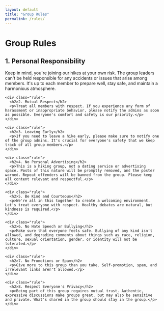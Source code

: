 ```yaml
---
layout: default
title: "Group Rules"
permalink: /rules/
---
```


<div class="content-section">
  <div class="page-header">
    <h1>Group Rules</h1>
  </div>

  <div class="rules-container">
    <div class="rule">
      <h2>1. Personal Responsibility</h2>
      <p>Keep in mind, you're joining our hikes at your own risk. The group leaders can't be held responsible for any accidents or issues that arise among members. It's up to each member to prepare well, stay safe, and maintain a harmonious atmosphere.</p>
    </div>

    <div class="rule">
      <h2>2. Mutual Respect</h2>
      <p>Treat all members with respect. If you experience any form of harassment or inappropriate behavior, please notify the admins as soon as possible. Everyone's comfort and safety is our priority.</p>
    </div>

    <div class="rule">
      <h2>3. Leaving Early</h2>
      <p>If you need to leave a hike early, please make sure to notify one of the group admins. It's crucial for everyone's safety that we keep track of all group members.</p>
    </div>

    <div class="rule">
      <h2>4. No Personal Advertising</h2>
      <p>This is a hiking group, not a dating service or advertising space. Posts of this nature will be promptly removed, and the poster warned. Repeat offenders will be banned from the group. Please keep all content relevant and respectful.</p>
    </div>

    <div class="rule">
      <h2>5. Be Kind and Courteous</h2>
      <p>We're all in this together to create a welcoming environment. Let's treat everyone with respect. Healthy debates are natural, but kindness is required.</p>
    </div>

    <div class="rule">
      <h2>6. No Hate Speech or Bullying</h2>
      <p>Make sure that everyone feels safe. Bullying of any kind isn't allowed, and degrading comments about things such as race, religion, culture, sexual orientation, gender, or identity will not be tolerated.</p>
    </div>

    <div class="rule">
      <h2>7. No Promotions or Spam</h2>
      <p>Give more to this group than you take. Self-promotion, spam, and irrelevant links aren't allowed.</p>
    </div>

    <div class="rule">
      <h2>8. Respect Everyone's Privacy</h2>
      <p>Being part of this group requires mutual trust. Authentic, expressive discussions make groups great, but may also be sensitive and private. What's shared in the group should stay in the group.</p>
    </div>
  </div>
</div>
